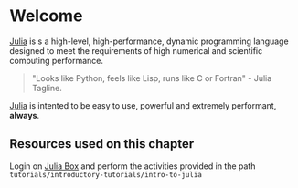 # Welcome
[Julia](https://julialang.org/) is s a high-level, high-performance, dynamic programming language designed to meet the requirements of high numerical and scientific computing performance.

> "Looks like Python, feels like Lisp, runs like C or Fortran" - Julia Tagline.

[Julia](https://julialang.org/) is intented to be easy to use, powerful and extremely performant, __always__.

## Resources used on this chapter

Login on [Julia Box](https://juliabox.com/) and perform the activities provided in the path `tutorials/introductory-tutorials/intro-to-julia`
